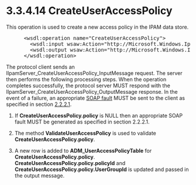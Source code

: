 <html dir="LTR" xmlns:mshelp="http://msdn.microsoft.com/mshelp" xmlns:ddue="http://ddue.schemas.microsoft.com/authoring/2003/5" xmlns:xlink="http://www.w3.org/1999/xlink" xmlns:tool="http://www.microsoft.com/tooltip">
 <body>
 <div id="header">
 <h1 class="heading">3.3.4.14 CreateUserAccessPolicy</h1>
 </div>
 <div id="mainSection">
 <div id="mainBody">
 <div id="allHistory" class="saveHistory"></div>
 <div id="sectionSection0" class="section" name="collapseableSection">
 

<p>This operation is used to create a new access policy in the
IPAM data store.</p>

<dl>
<dd>
<div><pre> &lt;wsdl:operation name=&quot;CreateUserAccessPolicy&quot;&gt;
   &lt;wsdl:input wsaw:Action=&quot;http://Microsoft.Windows.Ipam/IIpamServer/CreateUserAccessPolicy&quot; message=&quot;ipam:IIpamServer_CreateUserAccessPolicy_InputMessage&quot; /&gt;
   &lt;wsdl:output wsaw:Action=&quot;http://Microsoft.Windows.Ipam/IIpamServer/CreateUserAccessPolicyResponse&quot; message=&quot;ipam:IIpamServer_CreateUserAccessPolicy_OutputMessage&quot; /&gt;
 &lt;/wsdl:operation&gt;
</pre></div>
</dd></dl>

<p>The protocol client sends an
IIpamServer_CreateUserAccessPolicy_InputMessage request. The server then
performs the following processing steps. When the operation completes
successfully, the protocol server MUST respond with the
IIpamServer_CreateUserAccessPolicy_OutputMessage response. In the event of a
failure, an appropriate <a href="21b4a631-8f28-420f-822f-c5f879d5046e.md#gt_ec8728a8-1a75-426f-8767-aa1932c7c19f">SOAP
fault</a> MUST be sent to the client as specified in section <a href="a90ad88d-2468-4ac1-bbb9-8f921d15bbc8.md">2.2.2.1</a>.</p>

<ol><li><p><span> </span>If <b>CreateUserAccessPolicy.policy</b>
is NULL then an appropriate SOAP fault MUST be generated as specified in
section 2.2.2.1.</p>

</li><li><p><span> </span>The method <b>ValidateUserAccessPolicy</b>
is used to validate <b>CreateUserAccessPolicy.policy</b>.</p>

</li><li><p><span> </span>A new row is
added to <b>ADM_UserAccessPolicyTable</b> for <b>CreateUserAccessPolicy.policy</b>.
<b>CreateUserAccessPolicy.policy.policyId</b> and <b>CreateUserAccessPolicy.policy.UserGroupId</b>
is updated and passed in the output message.</p>

</li></ol>
 </div>
 </div>
 </div>
 </body>
</html>